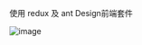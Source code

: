 使用 redux 及 ant Design前端套件

![image](https://github.com/JasonDontw/advancedToDoList_react/blob/master/display.gif)
